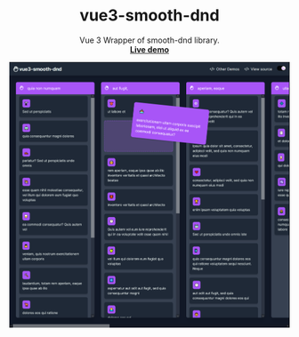 <h1 align="center">vue3-smooth-dnd</h1>

<p align="center">
  Vue 3 Wrapper of smooth-dnd library.
  <br/>
  <a href="https://gilnd.github.io/vue3-smooth-dnd" target="__blank"><b>Live demo</b></a>
</p>

![screen](./src/assets/img/screen.png?raw=true "Demo Screenshot")
